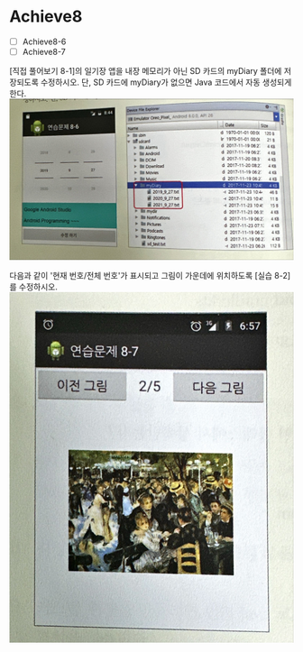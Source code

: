 # Achieve8

- [ ] Achieve8-6
- [ ] Achieve8-7

[직접 풀어보기 8-1]의 일기장 앱을 내장 메모리가 아닌 SD 카드의 myDiary 폴더에 저장되도록 수정하시오. 단, SD 카드에 
myDiary가 없으면 Java 코드에서 자동 생성되게 한다. 
![img8-6](images/IMG_3659.JPEG)

다음과 같이 '현재 번호/전체 번호'가 표시되고 그림이 가운데에 위치하도록 [실습 8-2]를 수정하시오. 
![img8-7](images/IMG_3660.JPEG)